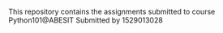 This repository contains the assignments submitted to course Python101@ABESIT 
Submitted by 1529013028

